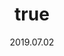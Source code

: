 ---
wip: "True"
id: "26745"
title:
  de: "Vergilbte Glaucusleder-Karte"
  en: "Timeworn Zonureskin Map"
  fr: "Vieille carte en peau de glaucus"
  ja: "古ぼけた地図G12"
  cn: "陈旧的缠尾蛟革地图"
  ko: "12등급 오래된 지도"
layout: treasuremap
page_type: guide
categories: "treasuremap"
instanceType: "treasuremap"
date: "2019.07.02"
patchNumber: "5.0"
patchName: "Shadowbringers"
expac: "shb"
image: "/assets/img/content/klassen/Chocobo.webp"
terms:
    - term: "TreasureMaps"
    - term: "Shadowbringers"
sortid: 18
order: 18
plvl: 80
slug: "vergilbte_glaucusleder_karte"
maxpartysize: 8
treasuredungeons:
  - name: "The Dungeons of Lyhe Ghiah"
  - name: "the Shifting Oubliettes of Lyhe Ghiah"
zones:
  - zonename: "Lakeland"
    fullimage: "/assets/img/treasuremaps/Vergilbte Glaucusleder-Karte/Seenland/Seenland.webp"
    subimage:
      - "/assets/img/treasuremaps/Vergilbte Glaucusleder-Karte/Seenland/A.webp"
      - "/assets/img/treasuremaps/Vergilbte Glaucusleder-Karte/Seenland/B.webp"
      - "/assets/img/treasuremaps/Vergilbte Glaucusleder-Karte/Seenland/C.webp"
      - "/assets/img/treasuremaps/Vergilbte Glaucusleder-Karte/Seenland/D.webp"
      - "/assets/img/treasuremaps/Vergilbte Glaucusleder-Karte/Seenland/E.webp"
      - "/assets/img/treasuremaps/Vergilbte Glaucusleder-Karte/Seenland/F.webp"
      - "/assets/img/treasuremaps/Vergilbte Glaucusleder-Karte/Seenland/G.webp"
      - "/assets/img/treasuremaps/Vergilbte Glaucusleder-Karte/Seenland/H.webp"
  - zonename: "Kholusia"
    fullimage: "/assets/img/treasuremaps/Vergilbte Glaucusleder-Karte/Kholusia/Kholusia.webp"
    subimage:
      - "/assets/img/treasuremaps/Vergilbte Glaucusleder-Karte/Kholusia/A.webp"
      - "/assets/img/treasuremaps/Vergilbte Glaucusleder-Karte/Kholusia/B.webp"
      - "/assets/img/treasuremaps/Vergilbte Glaucusleder-Karte/Kholusia/C.webp"
      - "/assets/img/treasuremaps/Vergilbte Glaucusleder-Karte/Kholusia/D.webp"
      - "/assets/img/treasuremaps/Vergilbte Glaucusleder-Karte/Kholusia/E.webp"
      - "/assets/img/treasuremaps/Vergilbte Glaucusleder-Karte/Kholusia/F.webp"
      - "/assets/img/treasuremaps/Vergilbte Glaucusleder-Karte/Kholusia/G.webp"
      - "/assets/img/treasuremaps/Vergilbte Glaucusleder-Karte/Kholusia/H.webp"
  - zonename: "Amh Araeng"
    fullimage: "/assets/img/treasuremaps/Vergilbte Glaucusleder-Karte/Amh Araeng/Amh Araeng.webp"
    subimage:
      - "/assets/img/treasuremaps/Vergilbte Glaucusleder-Karte/Amh Araeng/A.webp"
      - "/assets/img/treasuremaps/Vergilbte Glaucusleder-Karte/Amh Araeng/B.webp"
      - "/assets/img/treasuremaps/Vergilbte Glaucusleder-Karte/Amh Araeng/C.webp"
      - "/assets/img/treasuremaps/Vergilbte Glaucusleder-Karte/Amh Araeng/D.webp"
      - "/assets/img/treasuremaps/Vergilbte Glaucusleder-Karte/Amh Araeng/E.webp"
      - "/assets/img/treasuremaps/Vergilbte Glaucusleder-Karte/Amh Araeng/F.webp"
      - "/assets/img/treasuremaps/Vergilbte Glaucusleder-Karte/Amh Araeng/G.webp"
      - "/assets/img/treasuremaps/Vergilbte Glaucusleder-Karte/Amh Araeng/H.webp"
  - zonename: "Il Mheg"
    fullimage: "/assets/img/treasuremaps/Vergilbte Glaucusleder-Karte/Il Mheg/Il Mheg.webp"
    subimage:
      - "/assets/img/treasuremaps/Vergilbte Glaucusleder-Karte/Il Mheg/A.webp"
      - "/assets/img/treasuremaps/Vergilbte Glaucusleder-Karte/Il Mheg/B.webp"
      - "/assets/img/treasuremaps/Vergilbte Glaucusleder-Karte/Il Mheg/C.webp"
      - "/assets/img/treasuremaps/Vergilbte Glaucusleder-Karte/Il Mheg/D.webp"
      - "/assets/img/treasuremaps/Vergilbte Glaucusleder-Karte/Il Mheg/E.webp"
      - "/assets/img/treasuremaps/Vergilbte Glaucusleder-Karte/Il Mheg/F.webp"
      - "/assets/img/treasuremaps/Vergilbte Glaucusleder-Karte/Il Mheg/G.webp"
      - "/assets/img/treasuremaps/Vergilbte Glaucusleder-Karte/Il Mheg/H.webp"
  - zonename: "The Rak'tika Greatwood"
    fullimage: "/assets/img/treasuremaps/Vergilbte Glaucusleder-Karte/Der Große Wald Rak'tika/Der Große Wald Rak'tika.webp"
    subimage:
      - "/assets/img/treasuremaps/Vergilbte Glaucusleder-Karte/Der Große Wald Rak'tika/A.webp"
      - "/assets/img/treasuremaps/Vergilbte Glaucusleder-Karte/Der Große Wald Rak'tika/B.webp"
      - "/assets/img/treasuremaps/Vergilbte Glaucusleder-Karte/Der Große Wald Rak'tika/C.webp"
      - "/assets/img/treasuremaps/Vergilbte Glaucusleder-Karte/Der Große Wald Rak'tika/D.webp"
      - "/assets/img/treasuremaps/Vergilbte Glaucusleder-Karte/Der Große Wald Rak'tika/E.webp"
      - "/assets/img/treasuremaps/Vergilbte Glaucusleder-Karte/Der Große Wald Rak'tika/F.webp"
      - "/assets/img/treasuremaps/Vergilbte Glaucusleder-Karte/Der Große Wald Rak'tika/G.webp"
      - "/assets/img/treasuremaps/Vergilbte Glaucusleder-Karte/Der Große Wald Rak'tika/H.webp"
  - zonename: "The Tempest"
    fullimage: "/assets/img/treasuremaps/Vergilbte Glaucusleder-Karte/Tempest/Tempest.webp"
    subimage:
      - "/assets/img/treasuremaps/Vergilbte Glaucusleder-Karte/Tempest/A.webp"
      - "/assets/img/treasuremaps/Vergilbte Glaucusleder-Karte/Tempest/B.webp"
      - "/assets/img/treasuremaps/Vergilbte Glaucusleder-Karte/Tempest/C.webp"
      - "/assets/img/treasuremaps/Vergilbte Glaucusleder-Karte/Tempest/D.webp"
      - "/assets/img/treasuremaps/Vergilbte Glaucusleder-Karte/Tempest/E.webp"
      - "/assets/img/treasuremaps/Vergilbte Glaucusleder-Karte/Tempest/F.webp"
      - "/assets/img/treasuremaps/Vergilbte Glaucusleder-Karte/Tempest/G.webp"
      - "/assets/img/treasuremaps/Vergilbte Glaucusleder-Karte/Tempest/H.webp"
---